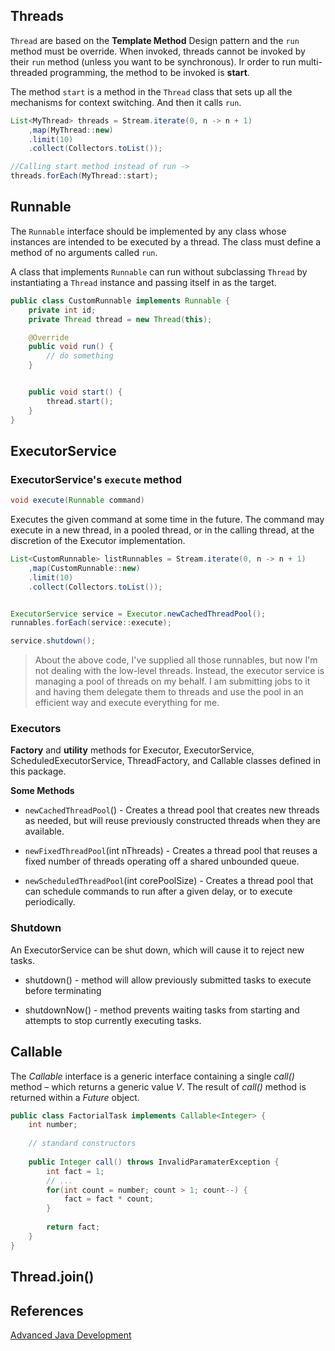 

## Threads
`Thread` are based on the **Template Method** Design pattern and the `run` method must be override. When invoked, threads cannot be invoked by their `run` method (unless you want to be synchronous). Ir order to run multi-threaded programming, the method to be invoked is **start**.

The method `start` is a method in the `Thread` class that sets up all the mechanisms for context switching. And then it calls `run`.

```java
List<MyThread> threads = Stream.iterate(0, n -> n + 1)
	,map(MyThread::new)
	.limit(10)
	.collect(Collectors.toList());

//Calling start method instead of run -> 
threads.forEach(MyThread::start);
```

## Runnable
The `Runnable` interface should be implemented by any class whose instances are intended to be executed by a thread. The class must define a method of no arguments called `run`.

A class that implements `Runnable` can run without subclassing `Thread` by instantiating a `Thread` instance and passing itself in as the target.

```java
public class CustomRunnable implements Runnable {
	private int id;
	private Thread thread = new Thread(this);

	@Override
	public void run() {
		// do something
	}


	public void start() {
		thread.start();
	}
}
```

## ExecutorService

### ExecutorService's `execute` method
```java
void execute(Runnable command)
```

Executes the given command at some time in the future. The command may execute in a new thread, in a pooled thread, or in the calling thread, at the discretion of the Executor implementation.

```java
List<CustomRunnable> listRunnables = Stream.iterate(0, n -> n + 1)
	,map(CustomRunnable::new)
	.limit(10)
	.collect(Collectors.toList());


ExecutorService service = Executor.newCachedThreadPool();
runnables.forEach(service::execute);

service.shutdown();
```

> About the above code, I've supplied all those runnables, but now I'm not dealing with the low-level threads. Instead, the executor service is managing a pool of threads on my behalf. I am submitting jobs to it and having them delegate them to threads and use the pool in an efficient way and execute everything for me.

### Executors
**Factory** and **utility** methods for Executor, ExecutorService, ScheduledExecutorService, ThreadFactory, and Callable classes defined in this package. 

**Some Methods**
- `newCachedThreadPool`() - Creates a thread pool that creates new threads as needed, but will reuse previously constructed threads when they are available.

- `newFixedThreadPool`(int nThreads) - Creates a thread pool that reuses a fixed number of threads operating off a shared unbounded queue.

- 	`newScheduledThreadPool`(int corePoolSize) - Creates a thread pool that can schedule commands to run after a given delay, or to execute periodically.

### Shutdown 
An ExecutorService can be shut down, which will cause it to reject new tasks.

- shutdown() - method will allow previously submitted tasks to execute before terminating

- shutdownNow() - method prevents waiting tasks from starting and attempts to stop currently executing tasks. 

## Callable
The _Callable_ interface is a generic interface containing a single _call()_ method – which returns a generic value _V_. The result of _call()_ method is returned within a _Future_ object.

```java
public class FactorialTask implements Callable<Integer> {
    int number;
 
    // standard constructors
 
    public Integer call() throws InvalidParamaterException {
        int fact = 1;
        // ...
        for(int count = number; count > 1; count--) {
            fact = fact * count;
        }
 
        return fact;
    }
}
```

## Thread.join()

## References
[Advanced Java Development](https://learning.oreilly.com/videos/learning-path-mastering/9781491970812/9781491970812-video256559)
